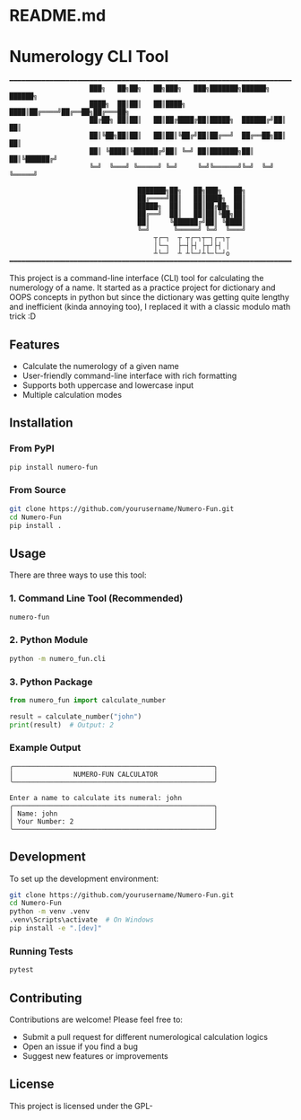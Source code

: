 # README.md

# Numerology CLI Tool
```
━━━━━━━━━━━━━━━━━━━━━━━━━━━━━━━━━━━━━━━━━━━━━━━━━━━━━━━━━━━━━━━━━━━━━━━━━━━━━━━━━━━━━━━━━━━━━━━━━━━━━━━━
                    ███╗   ██╗██╗   ██╗███╗   ███╗███████╗██████╗  ██████╗ 
                    ████╗  ██║██║   ██║████╗ ████║██╔════╝██╔══██╗██╔═══██╗
                    ██╔██╗ ██║██║   ██║██╔████╔██║█████╗  ██████╔╝██║   ██║
                    ██║╚██╗██║██║   ██║██║╚██╔╝██║██╔══╝  ██╔══██╗██║   ██║
                    ██║ ╚████║╚██████╔╝██║ ╚═╝ ██║███████╗██║  ██║╚██████╔╝
                    ╚═╝  ╚═══╝ ╚═════╝ ╚═╝     ╚═╝╚══════╝╚═╝  ╚═╝ ╚═════╝

                                ███████╗██╗   ██╗███╗   ██╗
                                ██╔════╝██║   ██║████╗  ██║
                                █████╗  ██║   ██║██╔██╗ ██║
                                ██╔══╝  ██║   ██║██║╚██╗██║
                                ██║     ╚██████╔╝██║ ╚████║
                                ╚═╝      ╚═════╝ ╚═╝  ╚═══╝
                                    ┬┌─┐  ┬ ┬┌─┐┬─┐┌─┐┬
                                    │└─┐  ├─┤├┤ ├┬┘├┤ │
                                    ┴└─┘  ┴ ┴└─┘┴└─└─┘o
━━━━━━━━━━━━━━━━━━━━━━━━━━━━━━━━━━━━━━━━━━━━━━━━━━━━━━━━━━━━━━━━━━━━━━━━━━━━━━━━━━━━━━━━━━━━━━━━━━━━━━━
```
This project is a command-line interface (CLI) tool for calculating the numerology of a name. It started as a practice project for dictionary and OOPS concepts in python but since the dictionary was getting quite lengthy and inefficient (kinda annoying too), I replaced it with a classic modulo math trick :D

## Features

- Calculate the numerology of a given name
- User-friendly command-line interface with rich formatting
- Supports both uppercase and lowercase input
- Multiple calculation modes

## Installation

### From PyPI
```bash
pip install numero-fun
```

### From Source
```bash
git clone https://github.com/yourusername/Numero-Fun.git
cd Numero-Fun
pip install .
```

## Usage

There are three ways to use this tool:

### 1. Command Line Tool (Recommended)
```bash
numero-fun
```

### 2. Python Module
```bash
python -m numero_fun.cli
```

### 3. Python Package
```python
from numero_fun import calculate_number

result = calculate_number("john")
print(result)  # Output: 2
```

### Example Output
```
╭──────────────────────────────────────────────────╮
│               NUMERO-FUN CALCULATOR              │
╰──────────────────────────────────────────────────╯

Enter a name to calculate its numeral: john
╭──────────────────────────────────────────────────╮
│ Name: john                                       │
│ Your Number: 2                                   │
╰──────────────────────────────────────────────────╯
```

## Development

To set up the development environment:

```bash
git clone https://github.com/yourusername/Numero-Fun.git
cd Numero-Fun
python -m venv .venv
.venv\Scripts\activate  # On Windows
pip install -e ".[dev]"
```

### Running Tests
```bash
pytest
```

## Contributing

Contributions are welcome! Please feel free to:
- Submit a pull request for different numerological calculation logics
- Open an issue if you find a bug
- Suggest new features or improvements

## License

This project is licensed under the GPL-
